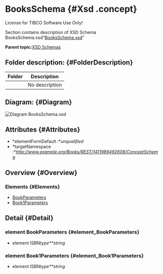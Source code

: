 # BooksSchema {#Xsd .concept}

License for TIBCO Software Use Only!

Section contains description of XSD Schema BooksSchema.xsd“[BooksSchema.xsd](BooksSchema.xsd)”

**Parent topic:**[XSD Schemas](../../../projects/tibco.bwce.sample.binding.rest.BookStore/common/xsd.md)

## Folder description: {#FolderDescription}

|Folder|Description|
|------|-----------|
| |No description|

## Diagram: {#Diagram}

![Diagram
              BooksSchema.xsd](BooksSchema.xsd.png)

## Attributes {#Attributes}

-   *elementFormDefault :**unqualified*
-   *targetNamespace :**http://www.example.org/Books/REST/1411989492608/ConceptSchema*

## Overview {#Overview}

### Elements {#Elements}

-   [BookParameters](#element_BookParameters)
-   [Book1Parameters](#element_Book1Parameters)

## Detail {#Detail}

### element BookParameters {#element_BookParameters}

-   element ISBN*type**string*

### element Book1Parameters {#element_Book1Parameters}

-   element ISBN*type**string*

